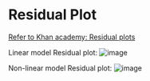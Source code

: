# Residual Plot

[Refer to Khan academy: Residual plots](https://www.khanacademy.org/math/ap-statistics/bivariate-data-ap/modal/v/residual-plots)

Linear model Residual plot:
![image](https://user-images.githubusercontent.com/14041622/43885911-d3bf4514-9bec-11e8-87b2-32e24bc2ffd4.png)

Non-linear model Residual plot:
![image](https://user-images.githubusercontent.com/14041622/43886069-3c2acf88-9bed-11e8-803c-def52b9ec7c6.png)


